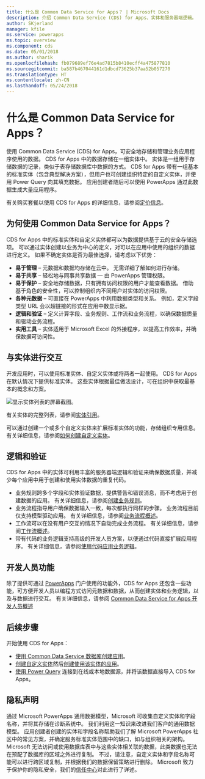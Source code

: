 ```yaml
---
title: 什么是 Common Data Service for Apps？ | Microsoft Docs
description: 介绍 Common Data Service (CDS) for Apps、实体和服务器端逻辑。
author: SKjerland
manager: kfile
ms.service: powerapps
ms.topic: overview
ms.component: cds
ms.date: 05/01/2018
ms.author: sharik
ms.openlocfilehash: fb079689ef76e4ad7815b8410ecff4a475877810
ms.sourcegitcommit: ba587b467044161d1dbcd73625b37aa52b057270
ms.translationtype: HT
ms.contentlocale: zh-CN
ms.lasthandoff: 05/24/2018
---
```

# <a name="what-is-common-data-service-for-apps"></a>什么是 Common Data Service for Apps？
使用 Common Data Service (CDS) for Apps，可安全地存储和管理业务应用程序使用的数据。 CDS for Apps 中的数据存储在一组实体中。 实体是一组用于存储数据的记录，类似于表存储数据库中数据的方式。 CDS for Apps 带有一组基本的标准实体（包含典型解决方案），但用户也可创建组织特定的自定义实体，并使用 Power Query 向其填充数据。 应用创建者随后可以使用 PowerApps 通过此数据生成大量应用程序。

有关购买套餐以使用 CDS for Apps 的详细信息，请参阅[定价信息](../../administrator/pricing-billing-skus.md)。

## <a name="why-use-common-data-service-for-apps"></a>为何使用 Common Data Service for Apps？
CDS for Apps 中的标准实体和自定义实体都可以为数据提供基于云的安全存储选项。 可以通过实体创建以业务为中心的定义，对可以在应用中使用的组织的数据进行定义。 如果不确定实体是否为最佳选择，请考虑以下优势：

* **易于管理** &ndash; 元数据和数据均存储在云中。 无需详细了解如何进行存储。
* **易于共享** &ndash; 轻松地与同事共享数据 &mdash; 由 PowerApps 管理权限。
* **易于保护** &ndash; 安全地存储数据，只有拥有访问权限的用户才能查看数据。 借助基于角色的安全性，可以控制组织内不同用户对实体的访问权限。
* **各种元数据** &ndash; 可直接在 PowerApps 中利用数据类型和关系。 例如，定义字段类型 URL 会以超链接的形式在应用中数显示据。
* **逻辑和验证** &ndash; 定义计算字段、业务规则、工作流和业务流程，以确保数据质量和驱动业务流程。
* **实用工具** &ndash; 实体适用于 Microsoft Excel 的外接程序，以提高工作效率，并确保数据可访问性。

## <a name="interacting-with-entities"></a>与实体进行交互
开发应用时，可以使用标准实体、自定义实体或将两者一起使用。 CDS for Apps 在默认情况下提供标准实体。 这些实体根据最佳做法设计，可在组织中获取最基本的概念和方案。

![显示实体列表的屏幕截图。](./media/data-platform-cds-intro/entitylist.png "实体列表")

有关实体的完整列表，请参阅[实体引用](https://docs.microsoft.com/powerapps/developer/common-data-service/reference/about-entity-reference)。

可以通过创建一个或多个自定义实体来扩展标准实体的功能，存储组织专用信息。 有关详细信息，请参阅[如何创建自定义实体](create-custom-entity.md)。

## <a name="logic-and-validation"></a>逻辑和验证
CDS for Apps 中的实体可利用丰富的服务器端逻辑和验证来确保数据质量，并减少每个应用中用于创建和使用实体数据的重复代码。

* 业务规则跨多个字段和实体验证数据，提供警告和错误消息，而不考虑用于创建数据的应用。 有关详细信息，请参阅[创建业务规则](./data-platform-create-business-rule.md)。
* 业务流程指导用户确保数据输入一致，每次都执行同样的步骤。 业务流程目前仅支持模型驱动应用。 有关详细信息，请参阅[业务流程概述](/dynamics365/customer-engagement/customize/business-process-flows-overview)。
* 工作流可以在没有用户交互的情况下自动完成业务流程。 有关详细信息，请参阅[工作流概述](/dynamics365/customer-engagement/customize/workflow-processes)。
* 带有代码的业务逻辑支持高级的开发人员方案，以便通过代码直接扩展应用程序。 有关详细信息，请参阅[使用代码应用业务逻辑](../../developer/common-data-service/apply-business-logic-with-code.md)。

## <a name="developer-capabilities"></a>开发人员功能
除了提供可通过 [PowerApps](https://web.powerapps.com) 门户使用的功能外，CDS for Apps 还包含一些功能，可方便开发人员以编程方式访问元数据和数据，从而创建实体和业务逻辑，以及与数据进行交互。 有关详细信息，请参阅 [Common Data Service for Apps 开发人员概述](../../developer/common-data-service/overview.md)

## <a name="next-steps"></a>后续步骤
开始使用 CDS for Apps：
* [使用 Common Data Service 数据库创建应用](../canvas-apps/data-platform-create-app-scratch.md)。
* [创建自定义实体](create-custom-entity.md)然后[创建使用该实体的应用](../canvas-apps/data-platform-create-app.md)。
* [使用 Power Query](./data-platform-cds-newentity-pq.md) 连接到在线或本地数据源，并将该数据直接导入 CDS for Apps。

## <a name="privacy-notice"></a>隐私声明
通过 Microsoft PowerApps 通用数据模型，Microsoft 可收集自定义实体和字段名称，并将其存储在诊断系统中。 我们利用这一知识来改进我们客户的通用数据模型。 应用创建者创建的实体和字段名称帮助我们了解 Microsoft PowerApps 社区中的常见方案，并确定服务标准实体范围中的缺口，如与组织相关的架构。 Microsoft 无法访问或使用数据库表中与这些实体相关联的数据，此类数据也无法在预配了数据库的区域之外进行复制。 不过，请注意，自定义实体和字段名称可能可以进行跨区域复制，并根据我们的数据保留策略进行删除。 Microsoft 致力于保护你的隐私安全，我们的[信任中心](https://www.microsoft.com/trustcenter/Privacy/default.aspx)对此进行了详述。

